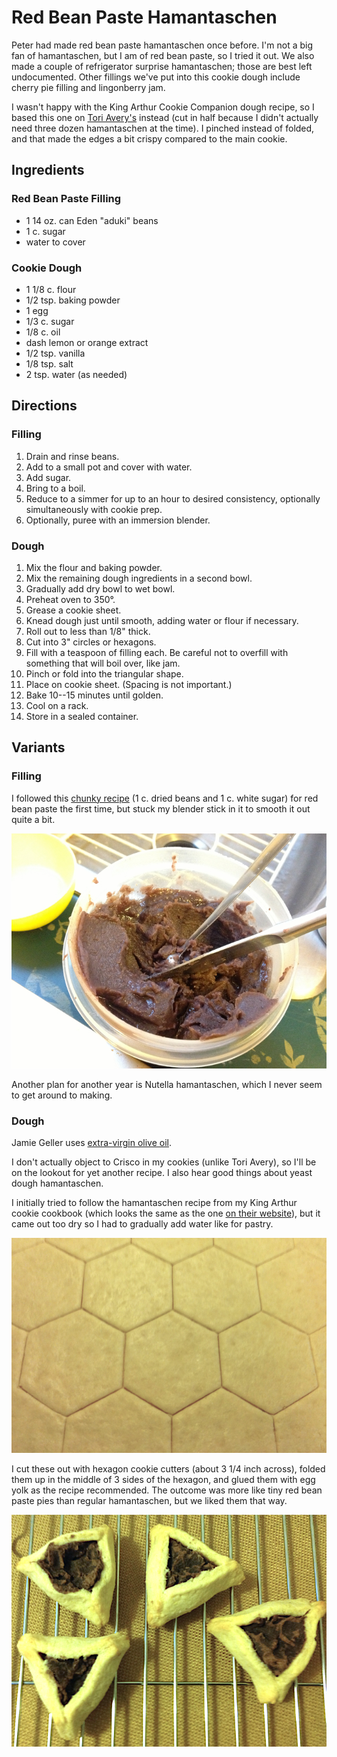 [photographed]: ../indices/photographed.html

# Red Bean Paste Hamantaschen

Peter had made red bean paste hamantaschen once before. I'm not a big fan of hamantaschen, but I am of red bean paste, so I tried it out. We also made a couple of refrigerator surprise hamantaschen; those are best left undocumented.  Other fillings we've put into this cookie dough include cherry pie filling and lingonberry jam.

I wasn't happy with the King Arthur Cookie Companion dough recipe, so I based this one on [Tori Avery's](https://toriavey.com/toris-kitchen/dairy-free-hamantaschen/) instead (cut in half because I didn't actually need three dozen hamantaschen at the time).  I pinched instead of folded, and that made the edges a bit crispy compared to the main cookie.

## Ingredients

### Red Bean Paste Filling

* 1 14 oz. can Eden "aduki" beans
* 1 c. sugar
* water to cover

### Cookie Dough

* 1 1/8 c. flour
* 1/2 tsp. baking powder
* 1 egg
* 1/3 c. sugar
* 1/8 c. oil
* dash lemon or orange extract
* 1/2 tsp. vanilla
* 1/8 tsp. salt
* 2 tsp. water (as needed)

## Directions

### Filling

1. Drain and rinse beans.
2. Add to a small pot and cover with water.
3. Add sugar.
4. Bring to a boil.
5. Reduce to a simmer for up to an hour to desired consistency, optionally simultaneously with cookie prep.
6. Optionally, puree with an immersion blender.

### Dough

1. Mix the flour and baking powder.
2. Mix the remaining dough ingredients in a second bowl.
3. Gradually add dry bowl to wet bowl.
4. Preheat oven to 350°.
4. Grease a cookie sheet.
4. Knead dough just until smooth, adding water or flour if necessary.
5. Roll out to less than 1/8" thick.
6. Cut into 3" circles or hexagons.
7. Fill with a teaspoon of filling each.  Be careful not to overfill with something that will boil over, like jam.
8. Pinch or fold into the triangular shape.
9. Place on cookie sheet. (Spacing is not important.)
10. Bake 10--15 minutes until golden.
11. Cool on a rack.
12. Store in a sealed container.

## Variants

### Filling

I followed this [chunky recipe](http://web.archive.org/web/20120629051023/http://www.applepiepatispate.com/japanese/sweet-azuki-red-bean-paste/) (1 c. dried beans and 1 c. white sugar) for red bean paste the first time, but stuck my blender stick in it to smooth it out quite a bit.

![red bean paste](../images/red_bean_paste.jpg)

Another plan for another year is Nutella hamantaschen, which I never seem to get around to making.

### Dough

Jamie Geller uses [extra-virgin olive oil](https://jamiegeller.com/recipes/olive-oil-hamantaschen/).

I don't actually object to Crisco in my cookies (unlike Tori Avery), so I'll be on the lookout for yet another recipe.  I also hear good things about yeast dough hamantaschen.

I initially tried to follow the hamantaschen recipe from my King Arthur cookie cookbook (which looks the same as the one [on their website](https://www.kingarthurflour.com/recipes/hamantaschen-recipe)), but it came out too dry so I had to gradually add water like for pastry.

![hexagons](../images/hexagons.png)

I cut these out with hexagon cookie cutters (about 3 1/4 inch across), folded them up in the middle of 3 sides of the hexagon, and glued them with egg yolk as the recipe recommended. The outcome was more like tiny red bean paste pies than regular hamantaschen, but we liked them that way.

![hamantaschen](../images/hamantaschen.png)

